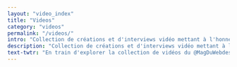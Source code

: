 ```yaml
---
layout: "video_index"
title: "Videos"
category: "videos"
permalink: "/videos/"
intro: "Collection de créations et d'interviews vidéo mettant à l'honneur les designers & les développeurs qui conçoivent nos produits & services préférés."
description: "Collection de créations et d'interviews vidéo mettant à l'honneur les designers & les développeurs qui conçoivent nos produits & services préférés."
text-twtr: "En train d'explorer la collection de vidéos du @MagDuWebdesign"
---
```

